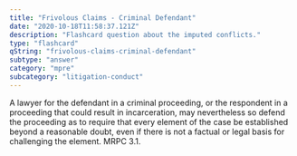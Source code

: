 ```yaml
---
title: "Frivolous Claims - Criminal Defendant"
date: "2020-10-18T11:58:37.121Z"
description: "Flashcard question about the imputed conflicts."
type: "flashcard"
qString: "frivolous-claims-criminal-defendant"
subtype: "answer"
category: "mpre"
subcategory: "litigation-conduct"
---
```


A lawyer for the defendant in a criminal proceeding, or the respondent in a proceeding that could result in incarceration, may nevertheless so defend the proceeding as to require that every element of the case be established beyond a reasonable doubt, even if there is not a factual or legal basis for challenging the element. MRPC 3.1.